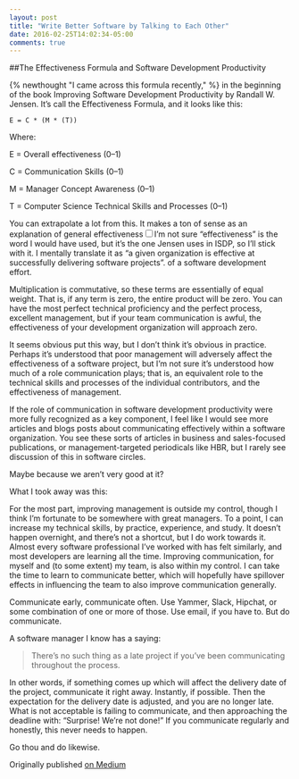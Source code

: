 ```yaml
---
layout: post
title: "Write Better Software by Talking to Each Other"
date: 2016-02-25T14:02:34-05:00
comments: true
---
```


##The Effectiveness Formula and Software Development Productivity 

{% newthought "I came across this formula recently," %} in the beginning of the book Improving Software Development Productivity by Randall W. Jensen. It’s call the Effectiveness Formula, and it looks like this:

```
E = C * (M * (T))
```
<!--more-->
Where:

E = Overall effectiveness (0–1)

C = Communication Skills (0–1)

M = Manager Concept Awareness (0–1)

T = Computer Science Technical Skills and Processes (0–1)

You can extrapolate a lot from this. It makes a ton of sense as an explanation of general effectiveness<label for="sn-demo" class="margin-toggle sidenote-number"></label><input type="checkbox" id="sn-demo" class="margin-toggle"/><span class="sidenote">I’m not sure “effectiveness” is the word I would have used, but it’s the one Jensen uses in ISDP, so I’ll stick with it. I mentally translate it as “a given organization is effective at successfully delivering software projects”.</span> of a software development effort.

Multiplication is commutative, so these terms are essentially of equal weight. That is, if any term is zero, the entire product will be zero. You can have the most perfect technical proficiency and the perfect process, excellent management, but if your team communication is awful, the effectiveness of your development organization will approach zero.

It seems obvious put this way, but I don’t think it’s obvious in practice. Perhaps it’s understood that poor management will adversely affect the effectiveness of a software project, but I’m not sure it’s understood how much of a role communication plays; that is, an equivalent role to the technical skills and processes of the individual contributors, and the effectiveness of management.

If the role of communication in software development productivity were more fully recognized as a key component, I feel like I would see more articles and blogs posts about communicating effectively within a software organization. You see these sorts of articles in business and sales-focused publications, or management-targeted periodicals like HBR, but I rarely see discussion of this in software circles.

Maybe because we aren’t very good at it?

What I took away was this:

For the most part, improving management is outside my control, though I think I’m fortunate to be somewhere with great managers.
To a point, I can increase my technical skills, by practice, experience, and study. It doesn’t happen overnight, and there’s not a shortcut, but I do work towards it. Almost every software professional I’ve worked with has felt similarly, and most developers are learning all the time.
Improving communication, for myself and (to some extent) my team, is also within my control. I can take the time to learn to communicate better, which will hopefully have spillover effects in influencing the team to also improve communication generally.

Communicate early, communicate often. Use Yammer, Slack, Hipchat, or some combination of one or more of those. Use email, if you have to. But do communicate.

A software manager I know has a saying:

> There’s no such thing as a late project if you’ve been communicating throughout the process.

In other words, if something comes up which will affect the delivery date of the project, communicate it right away. Instantly, if possible. Then the expectation for the delivery date is adjusted, and you are no longer late. What is not acceptable is failing to communicate, and then approaching the deadline with: “Surprise! We’re not done!” If you communicate regularly and honestly, this never needs to happen.

Go thou and do likewise.

<span class="marginnote">Originally published <a href="https://medium.com/@philcrissman/what-we-ve-got-here-is-failure-to-communicate-807831d517e8#.2bo4qm8ei">on Medium</a></span>

